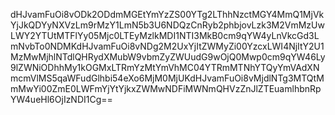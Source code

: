 dHJvamFuOi8vODk2ODdmMGEtYmYzZS00YTg2LThhNzctMGY4MmQ1MjVkYjJkQDYyNXVzLm9rMzY1LmN5b3U6NDQzCnRyb2phbjovLzk3M2VmMzUwLWY2YTUtMTFlYy05Mjc0LTEyMzlkMDI1NTI3MkB0cm9qYW4yLnVkcGd3LmNvbTo0NDMKdHJvamFuOi8vNDg2M2UxYjItZWMyZi00YzcxLWI4NjItY2U1MzMwMjhlNTdlQHRydXMubW9vbmZyZWUudG9wOjQ0Mwp0cm9qYW46Ly9lZWNiODhhMy1kOGMxLTRmYzMtYmVhMC04YTRmMTNhYTQyYmVAdXNmcmVlMS5qaWFudGlhbi54eXo6MjM0MjUKdHJvamFuOi8vMjdlNTg3MTQtMmMwYi00ZmE0LWFmYjYtYjkxZWMwNDFiMWNmQHVzZnJlZTEuamlhbnRpYW4ueHl6OjIzNDI1Cg==